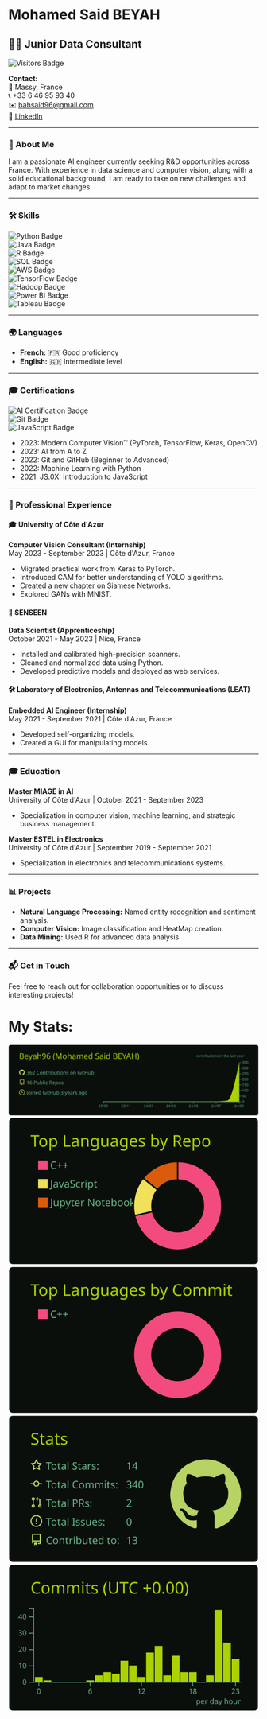 # Mohamed Said BEYAH

## 🧑‍💻 Junior Data Consultant

![Visitors Badge](https://visitor-badge.glitch.me/badge?page_id=mohamed-said-beyah)  

**Contact:**  
📍 Massy, France  
📞 +33 6 46 95 93 40  
✉️ [bahsaid96@gmail.com](mailto:bahsaid96@gmail.com)  
🔗 [LinkedIn](https://www.linkedin.com/in/mohamed-said-beyah)

---

### 📝 About Me

I am a passionate AI engineer currently seeking R&D opportunities across France. With experience in data science and computer vision, along with a solid educational background, I am ready to take on new challenges and adapt to market changes.

---

### 🛠️ Skills

![Python Badge](https://img.shields.io/badge/Python-3776AB?style=flat&logo=python&logoColor=white)  
![Java Badge](https://img.shields.io/badge/Java-007396?style=flat&logo=java&logoColor=white)  
![R Badge](https://img.shields.io/badge/R-276DC3?style=flat&logo=r&logoColor=white)  
![SQL Badge](https://img.shields.io/badge/SQL-4479A1?style=flat&logo=mysql&logoColor=white)  
![AWS Badge](https://img.shields.io/badge/AWS-232F3E?style=flat&logo=amazonaws&logoColor=white)  
![TensorFlow Badge](https://img.shields.io/badge/TensorFlow-E94E1B?style=flat&logo=tensorflow&logoColor=white)  
![Hadoop Badge](https://img.shields.io/badge/Hadoop-66CCFF?style=flat&logo=apachehadoop&logoColor=black)  
![Power BI Badge](https://img.shields.io/badge/Power%20BI-F25028?style=flat&logo=powerbi&logoColor=white)  
![Tableau Badge](https://img.shields.io/badge/Tableau-E97627?style=flat&logo=tableau&logoColor=white)  

---

### 🌍 Languages

- **French:** 🇫🇷 Good proficiency
- **English:** 🇬🇧 Intermediate level

---

### 🎓 Certifications

![AI Certification Badge](https://img.shields.io/badge/AI-Certified-green?style=flat)  
![Git Badge](https://img.shields.io/badge/Git-FF7F7F?style=flat&logo=git&logoColor=white)  
![JavaScript Badge](https://img.shields.io/badge/JavaScript-F7DF1E?style=flat&logo=javascript&logoColor=black)  

- 2023: Modern Computer Vision™ (PyTorch, TensorFlow, Keras, OpenCV)
- 2023: AI from A to Z
- 2022: Git and GitHub (Beginner to Advanced)
- 2022: Machine Learning with Python
- 2021: JS.0X: Introduction to JavaScript

---

### 💼 Professional Experience

#### 🎓 University of Côte d'Azur  
**Computer Vision Consultant (Internship)**  
May 2023 - September 2023 | Côte d'Azur, France  
- Migrated practical work from Keras to PyTorch.
- Introduced CAM for better understanding of YOLO algorithms.
- Created a new chapter on Siamese Networks.
- Explored GANs with MNIST.

#### 🌱 SENSEEN  
**Data Scientist (Apprenticeship)**  
October 2021 - May 2023 | Nice, France  
- Installed and calibrated high-precision scanners.
- Cleaned and normalized data using Python.
- Developed predictive models and deployed as web services.

#### 🛠️ Laboratory of Electronics, Antennas and Telecommunications (LEAT)  
**Embedded AI Engineer (Internship)**  
May 2021 - September 2021 | Côte d'Azur, France  
- Developed self-organizing models.
- Created a GUI for manipulating models.

---

### 🎓 Education

**Master MIAGE in AI**  
University of Côte d'Azur | October 2021 - September 2023  
- Specialization in computer vision, machine learning, and strategic business management.

**Master ESTEL in Electronics**  
University of Côte d'Azur | September 2019 - September 2021  
- Specialization in electronics and telecommunications systems.

---

### 📊 Projects

- **Natural Language Processing:** Named entity recognition and sentiment analysis.
- **Computer Vision:** Image classification and HeatMap creation.
- **Data Mining:** Used R for advanced data analysis.

---

### 📬 Get in Touch

Feel free to reach out for collaboration opportunities or to discuss interesting projects!

# My Stats:
[![](https://raw.githubusercontent.com/Beyah96/Beyah96/master/profile-summary-card-output/merko/0-profile-details.svg)](https://github.com/vn7n24fzkq/github-profile-summary-cards)
[![](https://raw.githubusercontent.com/Beyah96/Beyah96/master/profile-summary-card-output/merko/1-repos-per-language.svg)](https://github.com/vn7n24fzkq/github-profile-summary-cards) [![](https://raw.githubusercontent.com/Beyah96/Beyah96/master/profile-summary-card-output/merko/2-most-commit-language.svg)](https://github.com/vn7n24fzkq/github-profile-summary-cards)
[![](https://raw.githubusercontent.com/Beyah96/Beyah96/master/profile-summary-card-output/merko/3-stats.svg)](https://github.com/vn7n24fzkq/github-profile-summary-cards) [![](https://raw.githubusercontent.com/Beyah96/Beyah96/master/profile-summary-card-output/merko/4-productive-time.svg)](https://github.com/vn7n24fzkq/github-profile-summary-cards)
